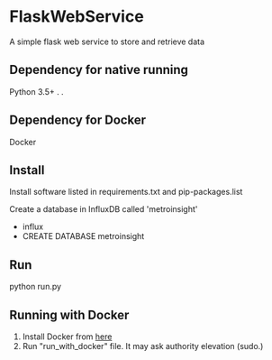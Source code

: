 # FlaskWebService
A simple flask web service to store and retrieve data

## Dependency for native running
Python 3.5+
.
.

## Dependency for Docker
Docker

## Install
Install software listed in requirements.txt and pip-packages.list

Create a database in InfluxDB called 'metroinsight'
* influx
* CREATE DATABASE metroinsight

## Run
python run.py



## Running with Docker
1. Install Docker from [here](https://docs.docker.com/engine/installation/linux/ubuntu/)
2. Run "run_with_docker" file. It may ask authority elevation (sudo.)


